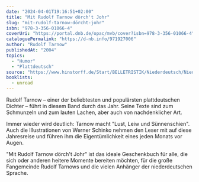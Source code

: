 ```yaml
---
date: "2024-04-01T19:16:51+02:00"
title: "Mit Rudolf Tarnow dörch't Johr"
slug: "mit-rudolf-tarnow-dörcht-johr"
isbn: "978-3-356-01066-4"
coverUri: "https://portal.dnb.de/opac/mvb/cover?isbn=978-3-356-01066-4"
cataloguePermalink: "https://d-nb.info/971927006"
author: "Rudolf Tarnow"
publishedAt: "2004"
topics:
  - "Humor"
  - "Plattdeutsch"
source: "https://www.hinstorff.de/Start/BELLETRISTIK/Niederdeutsch/Niederdeutsch/354/Mit-Rudolf-Tarnow-doerch-t-Johr"
booklists:
  - unread
---
```


Rudolf Tarnow – einer der beliebtesten und populärsten plattdeutschen Dichter – 
führt in diesem Band durch das Jahr. Seine Texte sind zum Schmunzeln und zum 
lauten Lachen, aber auch von nachdenklicher Art.

Immer wieder wird deutlich: Tarnow macht "Lust, Leiw und Sünnenschien". Auch die 
Illustrationen von Werner Schinko nehmen den Leser mit auf diese Jahresreise und 
führen ihm die Eigentümlichkeit eines jeden Monats vor Augen.

"Mit Rudolf Tarnow dörch't Johr" ist das ideale Geschenkbuch für alle, die sich 
oder anderen heitere Momente bereiten möchten, für die große Fangemeinde Rudolf 
Tarnows und die vielen Anhänger der niederdeutschen Sprache.